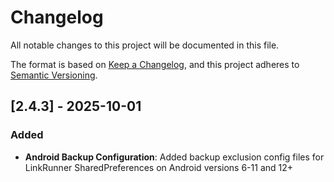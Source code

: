 # Changelog

All notable changes to this project will be documented in this file.

The format is based on [Keep a Changelog](https://keepachangelog.com/en/1.0.0/),
and this project adheres to [Semantic Versioning](https://semver.org/spec/v2.0.0.html).

## [2.4.3] - 2025-10-01

### Added
- **Android Backup Configuration**: Added backup exclusion config files for LinkRunner SharedPreferences on Android versions 6-11 and 12+
  